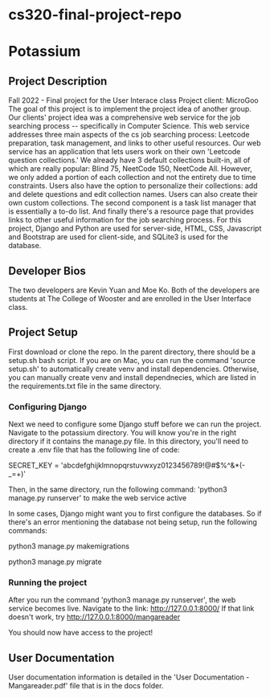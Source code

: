 # cs320-final-project-repo

# Potassium

## Project Description
Fall 2022 - Final project for the User Interace class
Project client: MicroGoo
The goal of this project is to implement the project idea of another group. Our clients' project idea was a comprehensive web service for the job searching process -- specifically in Computer Science. This web service addresses three main aspects of the cs job searching process: Leetcode preparation, task management, and links to other useful resources. Our web service has an application that lets users work on their own 'Leetcode question collections.' We already have 3 default collections built-in, all of which are really popular: Blind 75, NeetCode 150, NeetCode All. However, we only added a portion of each collection and not the entirety due to time constraints. Users also have the option to personalize their collections: add and delete questions and edit collection names. Users can also create their own custom collections. The second component is a task list manager that is essentially a to-do list. And finally there's a resource page that provides links to other useful information for the job searching process. 
For this project, Django and Python are used for server-side, HTML, CSS, Javascript and Bootstrap are used for client-side, and SQLite3 is used for the database. 

## Developer Bios
The two developers are Kevin Yuan and Moe Ko.
Both of the developers are students at The College of Wooster and are enrolled in the User Interface class. 

## Project Setup
First download or clone the repo.
In the parent directory, there should be a setup.sh bash script.
If you are on Mac, you can run the command 'source setup.sh' to automatically create venv and install dependencies.
Otherwise, you can manually create venv and install dependnecies, which are listed in the requirements.txt file in the same directory. 

### Configuring Django
Next we need to configure some Django stuff before we can run the project. 
Navigate to the potassium directory. You will know you're in the right directory if it contains the manage.py file. 
In this directory, you'll need to create a .env file that has the following line of code:

SECRET_KEY = 'abcdefghijklmnopqrstuvwxyz0123456789!@#$%^&*(-_=+)'

Then, in the same directory, run the following command: 'python3 manage.py runserver' to make the web service active

In some cases, Django might want you to first configure the databases. So if there's an error mentioning the database not being setup, run the following commands:

python3 manage.py makemigrations

python3 manage.py migrate

### Running the project
After you run the command 'python3 manage.py runserver', the web service becomes live. Navigate to the link: http://127.0.0.1:8000/
If that link doesn't work, try http://127.0.0.1:8000/mangareader


You should now have access to the project!

## User Documentation

User documentation information is detailed in the 'User Documentation - Mangareader.pdf' file that is in the docs folder. 
